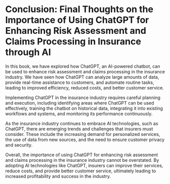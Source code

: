 Conclusion: Final Thoughts on the Importance of Using ChatGPT for Enhancing Risk Assessment and Claims Processing in Insurance through AI
=========================================================================================================================================

In this book, we have explored how ChatGPT, an AI-powered chatbot, can be used to enhance risk assessment and claims processing in the insurance industry. We have seen how ChatGPT can analyze large amounts of data, provide real-time assistance to customers, and automate routine tasks, leading to improved efficiency, reduced costs, and better customer service.

Implementing ChatGPT in the insurance industry requires careful planning and execution, including identifying areas where ChatGPT can be used effectively, training the chatbot on historical data, integrating it into existing workflows and systems, and monitoring its performance continuously.

As the insurance industry continues to embrace AI technologies, such as ChatGPT, there are emerging trends and challenges that insurers must consider. These include the increasing demand for personalized services, the use of data from new sources, and the need to ensure customer privacy and security.

Overall, the importance of using ChatGPT for enhancing risk assessment and claims processing in the insurance industry cannot be overstated. By adopting AI technologies like ChatGPT, insurers can improve their services, reduce costs, and provide better customer service, ultimately leading to increased profitability and success in the industry.
